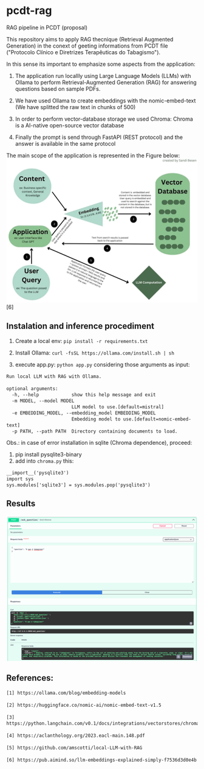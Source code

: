 # pcdt-rag
RAG pipeline in PCDT (proposal)

This repository aims to apply RAG thecnique (Retrieval Augmented Generation) in the conext of geeting informations from PCDT file ("Protocolo Clínico e Diretrizes Terapêuticas do Tabagismo").

In this sense its important to emphasize some aspects from the application:

1. The application run locallly using Large Language Models (LLMs) with Ollama to perform Retrieval-Augmented Generation (RAG) for answering questions based on sample PDFs.

2. We have used Ollama to create embeddings with the nomic-embed-text (We have splitted the raw text in chunks of 500)

3. In order to perform vector-database storage we used Chroma: Chroma is a AI-native open-source vector database

4. Finally the prompt is send through FastAPI (REST protocol) and the answer is available in the same protocol


The main scope of the application is represented in the Figure below:
![Alt Text](https://github.com/GustavoMourao/pcdt-rag/blob/main/images/1_i3UYywX0p6KMB4CldUWO-A.webp)
[6]


## Instalation and inference procediment
1. Create a local env: `pip install -r requirements.txt`

2. Install Ollama: `curl -fsSL https://ollama.com/install.sh | sh`

3. execute app.py: `python app.py` considering those arguments as input:

```
Run local LLM with RAG with Ollama.

optional arguments:
  -h, --help            show this help message and exit
  -m MODEL, --model MODEL
                        LLM model to use.[default=mistral]
  -e EMBEDDING_MODEL, --embedding_model EMBEDDING_MODEL
                        Embedding model to use.[default=nomic-embed-text]
  -p PATH, --path PATH  Directory containing documents to load.
```

Obs.: in case of error installation in sqlite (Chroma dependence), proceed:

1. pip install pysqlite3-binary
2. add into `chroma.py` this: 
```
__import__('pysqlite3')
import sys
sys.modules['sqlite3'] = sys.modules.pop('pysqlite3')
```

## Results
![Alt Text](https://github.com/GustavoMourao/pcdt-rag/blob/main/images/img01.png)


## References:
```
[1] https://ollama.com/blog/embedding-models

[2] https://huggingface.co/nomic-ai/nomic-embed-text-v1.5

[3] https://python.langchain.com/v0.1/docs/integrations/vectorstores/chroma/

[4] https://aclanthology.org/2023.eacl-main.148.pdf

[5] https://github.com/amscotti/local-LLM-with-RAG

[6] https://pub.aimind.so/llm-embeddings-explained-simply-f7536d3d0e4b
```
